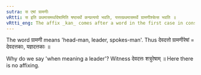 ```yaml
---
sutra: स एषां ग्रामणीः
vRtti: स इति प्रथमासमर्थादेषामिति षष्ठ्यर्थे कन्प्रत्ययो भवति, यत्तत्प्रथमासमर्थे ग्रामणीश्चेत्स भवति ॥
vRtti_eng: The affix _kan_ comes after a word in the first case in construction, with the force of a genitive case, when the sense is \"he is their leader\".
---
```

The word ग्रामणी means 'head-man, leader, spokes-man'. Thus देवदत्तो ग्रामणीरेषां = देवदत्तकाः, यज्ञदत्तकाः ॥

Why do we say 'when meaning a leader'? Witness देवदत्तः शत्रुरेषाम् ॥ Here there is no affixing.
